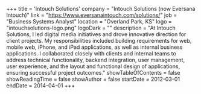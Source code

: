 +++
title = 'Intouch Solutions'
company = "Intouch Solutions (now Eversana Intouch)"
link = "https://www.eversanaintouch.com/solutions/"
job = "Business Systems Analyst"
location = "Overland Park, KS"
logo = "intouchsolutions-logo.png"
logoDark = ""
description = "At Intouch Solutions, I led digital media initiatives and drove innovative direction for client projects. My responsibilities included building requirements for web, mobile web, iPhone, and iPad applications, as well as internal business applications. I collaborated closely with clients and internal teams to address technical functionality, backend integration, user management, user experience, and the layout and functional design of applications, ensuring successful project outcomes."
showTableOfContents = false
showReadingTime = false
showAuthor = false
startDate = 2012-03-01
endDate = 2014-04-01
+++
